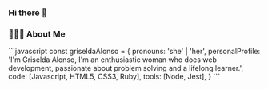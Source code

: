 ### Hi there 👋

<h3> 👨🏻‍💻 About Me </h3>
```javascript
const griseldaAlonso = {
  pronouns: 'she' | 'her',
  personalProfile: 'I'm Griselda Alonso, I'm an enthusiastic woman who does web development, passionate about problem solving and a lifelong learner.',
  code: [Javascript, HTML5, CSS3, Ruby],
  tools: [Node, Jest],
}
```
<!--
**GriseldaAlonso/GriseldaAlonso** is a ✨ _special_ ✨ repository because its `README.md` (this file) appears on your GitHub profile.

Here are some ideas to get you started:

- 🔭 I’m currently working on ...
- 🌱 I’m currently learning ...
- 👯 I’m looking to collaborate on ...
- 🤔 I’m looking for help with ...
- 💬 Ask me about ...
- 📫 How to reach me: ...
- 😄 Pronouns: ...
- ⚡ Fun fact: ...
-->

